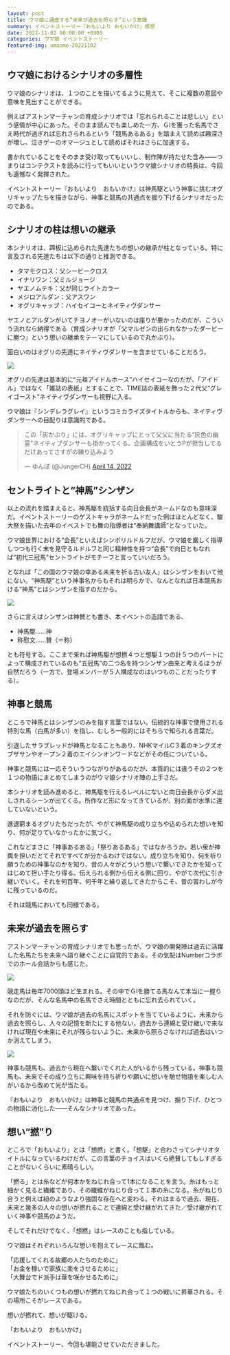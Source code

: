 ```yaml
---
layout: post
title: ウマ娘に通底する“未来が過去を照らす”という意識
summary: イベントストーリー『おもいより おもいかけ』感想
date: 2022-11-02 00:00:00 +0900
categories: ウマ娘 イベントストーリー
featured-img: umaomo-20221102
---
```


## ウマ娘におけるシナリオの多層性

ウマ娘のシナリオは、１つのことを描いてるように見えて、そこに複数の意図や意味を見出すことができる。

例えばアストンマーチャンの育成シナリオでは「忘れられることは悲しい」という感情が中心にあった。そのまま読んでも楽しめた一方、ＧⅠを獲った名馬でさえ時代が過ぎれば忘れさられるという「競馬あるある」を踏まえて読めば趣深さが増し、泣きゲーのオマージュとして読めばそれはさらに加速する。

書かれていることをそのまま受け取ってもいいし、制作陣が持たせた含み――つまりはコンテクストを読みに行ってもいいというウマ娘シナリオの特長は、今回も遺憾なく発揮された。

イベントストーリー『おもいより　おもいかけ』は神馬駆という神事に挑むオグリキャップたちを描きながら、神事と競馬の共通点を掘り下げるシナリオだったのである。


## シナリオの柱は想いの継承

本シナリオは、蹄板に込められた先達たちの想いの継承が柱となっている。特に言及される先達たちは以下の通りと推測できる。

- タマモクロス：父シービークロス
- イナリワン：父ミルジョージ
- ヤエノムテキ：父が同じライトカラー
- メジロアルダン：父アスワン
- オグリキャップ：ハイセイコーとネイティヴダンサー

ヤエノとアルダンがいてチヨノオーがいないのは座りが悪かったのだが、こういう流れなら納得である（育成シナリオが「父マルゼンの出られなかったダービーに勝つ」という想いの継承をテーマにしているので丸かぶり）。

面白いのはオグリの先達にネイティヴダンサーを含ませていることだろう。

![](../assets/img/posts_detail/20221102_umamusume_omoomo_detail1.png)

オグリの先達は基本的に“元祖アイドルホース”ハイセイコーなのだが、「アイドル」ではなく「雑誌の表紙」とすることで、TIME誌の表紙を飾った２代父“グレイゴースト”ネイティヴダンサーも視野に入る。

ウマ娘は『シンデレラグレイ』というコミカライズタイトルからも、ネイティヴダンサーへの目配りは意識的である。

<div style="margin-bottom:30px;">
<blockquote class="twitter-tweet"><p lang="ja" dir="ltr">この「灰かぶり」には、オグリキャップにとって父父に当たる“灰色の幽霊”ネイティブダンサーも掛かってくる。企画構成をいとうPが担当してるだけあってさすがの練り込みよう</p>&mdash; ゆんぼ (@JungerCH) <a href="https://twitter.com/JungerCH/status/1514536808306311169?ref_src=twsrc%5Etfw">April 14, 2022</a></blockquote> <script async src="https://platform.twitter.com/widgets.js" charset="utf-8"></script>
</div>

## セントライトと“神馬”シンザン

以上の流れを踏まえると、神馬駆を統括する向日会長がネームドなのも意味深だ。イベントストーリーのゲストキャラがネームドだった例はほとんどなく、駿大祭を描いた去年のイベストでも舞の指導者は“奉納舞講師”となっていた。

ウマ娘世界における“会長”といえばシンボリルドルフだが、ウマ娘を厳しく指導しつつも行く末を見守るルドルフと同じ精神性を持つ“会長”で向日ともなれば“初代三冠馬”セントライトがモチーフと言っていいだろう。

となれば「この国のウマ娘の幸ある未来を祈る古い友人」はシンザンをおいて他にない。“神馬駆”という神事名からもそれは明らかで、なんとなれば日本競馬おける“神馬”とはシンザンを指すのだから。

![](../assets/img/posts_detail/20221102_umamusume_omoomo_detail2.png)

さらに言えばシンザンは神賛とも書き、本イベントの造語である、

- 神馬駆……神
- 称慰文……賛（＝称）

とも符号する。ここまで来れば神馬駆が想撚４つと想駆１つの計５つのパートによって構成されているのも“五冠馬”の二つ名を持つシンザン由来と考えるほうが自然だろう（一方で、登場メンバーが５人構成なのはいつものことだったりする）。

## 神事と競馬

ところで神馬とはシンザンのみを指す言葉ではない。伝統的な神事で使用される特別な馬（白馬が多い）を指し、むしろ一般的にはそちらで知られる言葉だ。

引退したサラブレッドが神馬となることもあり、NHKマイルC３着のキングズオブザサンやオープン２着のエイシンオンワードなどがその任についている。

神事と競馬には一応そういうつながりがあるのだが、本質的には違うその２つを１つの物語にまとめてしまうのがウマ娘シナリオ陣の上手さだ。

本シナリオを読み進めると、神馬駆を行えるレベルにないと向日会長からダメ出しされるシーンが出てくる。所作など形になってきているが、別の面が水準に達していないという。

進退窮まるオグリたちだったが、やがて神馬駆の成り立ちや込められた想いを知り、何が足りていなかったかに気づく。

これなどまさに「神事あるある」「祭りあるある」ではなかろうか。若い衆が神輿を担いだとてそれですべてが分かるわけではない。成り立ちを知り、何を祈り願うための神事なのかを知り、昔の人々がどういう想いで繋いできたかを知ってはじめて担い手たり得る。伝えられる側から伝える側に回り、やがて次代に引き継いでいく。それを何百年、何千年と繰り返してきたからこそ、昔の習わしが今に残っているのだ。

<!-- 過去から現在に至るまで繋いでくれた人たちがいるから神事が文化として根づいたように、現在から未来へ繋いでいってくれる人がいるからこそ決して廃れることがない。 -->

それは競馬においても同様である。

## 未来が過去を照らす

アストンマーチャンの育成シナリオでも思ったが、ウマ娘の開発陣は過去に活躍した名馬たちを未来へ語り継ぐことに自覚的である。その気配はNumberコラボでのホール会話からも感じた。

![](../assets/img/posts_detail/20221102_umamusume_omoomo_detail3.png)

競走馬は毎年7000頭ほど生まれる。その中でＧⅠを勝てる馬なんて本当に一握りなのだが、そんな名馬中の名馬でさえ時間とともに忘れ去られていく。

それを防ぐには、ウマ娘が過去の名馬にスポットを当てているように、未来から過去を照らし、人々の記憶を新たにする他ない。過去から連綿と受け継いで来なければ現在や未来にそれが残らないように、未来から照らさなければ過去はいつか消えてしまう。

![](../assets/img/posts_detail/20221102_umamusume_omoomo_detail4.png)

神事も競馬も、過去から現在へ繋いでくれた人がいるから残っている。神事も競馬も、未来でその成り立ちに興味を持ち祈りや願いに想いを馳せ物語を楽しむ人がいるから改めて光が当たる。

『おもいより　おもいかけ』は神事と競馬の共通点を見つけ、掘り下げ、ひとつの物語に消化した――そんなシナリオであった。

## 想い“撚”り

ところで「おもいより」とは「想撚」と書く。「想駆」と合わさってシナリオタイトルになっているわけだが、この言葉のチョイスはいくら絶賛してもしすぎることがないくらいに素晴らしい。

「撚る」とは糸などが何本かをねじれ合って1本になることを言う。糸はもっと細かく見ると繊維であり、その繊維がねじり合って１本の糸になる。糸がねじり合うと例えば紐のようなより強固な存在へと変わる。それはまるで過去、現在、未来と幾多の人々の想いが撚れることで連綿と受け継がれてきた／受け継がれていく神事や競馬のようだ。

そしてそれだけでなく、「想撚」はレースのことも指している。

ウマ娘はそれぞれいろんな想いを抱えてレースに臨む。

「応援してくれる故郷の人たちのために」  
「お金を稼いで家族に楽をさせるために」  
「大舞台でド派手は華を咲かせるために」

ウマ娘たちのいくつもの想いが撚れてねじれ合って１つの戦いに昇華される。その場所こそがレースである。

想いが撚れて、想いが駆ける。

「おもいより　おもいかけ」

イベントストーリー、今回も堪能させていただきました。
